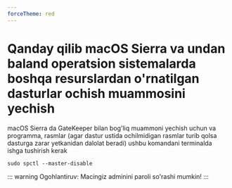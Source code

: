 ```yaml
---
forceTheme: red
---
```

# Qanday qilib macOS Sierra va undan baland operatsion sistemalarda boshqa resurslardan o'rnatilgan dasturlar ochish muammosini yechish 

macOS Sierra da GateKeeper bilan bog'liq muammoni yechish uchun va programma, rasmlar (agar dastur ustida ochilmidigan rasmlar turib qolsa dasturga zarar yetkanidan dalolat beradi) ushbu komandani terminalda ishga tushirish kerak

```
sudo spctl --master-disable
```

::: warning Ogohlantiruv:
Macingiz adminini paroli so'rashi mumkin!
:::
